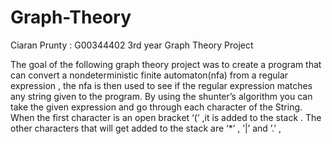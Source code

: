 # Graph-Theory

Ciaran Prunty : G00344402   3rd year Graph Theory Project 

The goal of the following graph theory project was to create a program that can convert a nondeterministic finite automaton(nfa) from a regular expression  , the nfa is then used to see if the regular expression matches any string given to the program.
By using the shunter’s algorithm you can take the given expression and go through each character of the String. When the first character is an open bracket ‘(‘ ,it is added to the stack . The other characters that will get added to the stack are ‘*’ ,  ’|’  and  ’.’ , 
